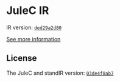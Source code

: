 # JuleC IR

IR version: [`ded29a2d80`](https://github.com/julelang/jule/tree/ded29a2d8096aa727929f400ff6a72cee2fdc5cd)

[See more information](https://manual.jule.dev/getting-started/installation/compiling-from-source/compile-from-ir)

## License

The JuleC and standIR version: [`03de4f8ab7`](https://github.com/julelang/jule/tree/03de4f8ab7a8901a7d4a351edf432d1a7865c61d)
